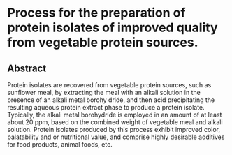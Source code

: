 # Process for the preparation of protein isolates of improved quality from vegetable protein sources.

## Abstract
Protein isolates are recovered from vegetable protein sources, such as sunflower meal, by extracting the meal with an alkali solution in the presence of an alkali metal borohy dride, and then acid precipitating the resulting aqueous protein extract phase to produce a protein isolate. Typically, the alkali metal borohydride is employed in an amount of at least about 20 ppm, based on the combined weight of vegetable meal and alkali solution. Protein isolates produced by this process exhibit improved color, palatability and or nutritional value, and comprise highly desirable additives for food products, animal foods, etc.